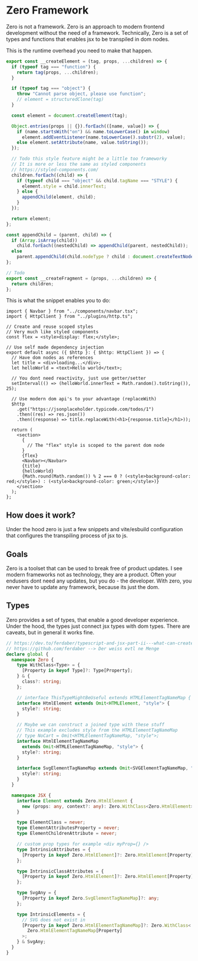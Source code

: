 # Zero Framework

Zero is not a framework. Zero is an approach to modern frontend development without the need of a framework. Technically, Zero is a set of types and functions that enables jsx to be transpiled in dom nodes.

This is the runtime overhead you need to make that happen.

```js
export const __createElement = (tag, props, ...children) => {
  if (typeof tag === "function") {
    return tag(props, ...children);
  }

  if (typeof tag === "object") {
    throw "Cannot parse object, please use function";
    // element = structuredClone(tag)
  }

  const element = document.createElement(tag);

  Object.entries(props || {}).forEach(([name, value]) => {
    if (name.startsWith("on") && name.toLowerCase() in window)
      element.addEventListener(name.toLowerCase().substr(2), value);
    else element.setAttribute(name, value.toString());
  });

  // Todo this style feature might be a little too frameworky
  // It is more or less the same as styled components
  // https://styled-components.com/
  children.forEach((child) => {
    if (typeof child === "object" && child.tagName === "STYLE") {
      element.style = child.innerText;
    } else {
      appendChild(element, child);
    }
  });

  return element;
};

const appendChild = (parent, child) => {
  if (Array.isArray(child))
    child.forEach((nestedChild) => appendChild(parent, nestedChild));
  else
    parent.appendChild(child.nodeType ? child : document.createTextNode(child));
};

// Todo
export const __createFragment = (props, ...children) => {
  return children;
};
```

This is what the snippet enables you to do:

```tsx
import { Navbar } from "../components/navbar.tsx";
import { HttpClient } from "../plugins/http.ts";

// Create and reuse scoped styles
// Very much like styled components
const flex = <style>display: flex;</style>;

// Use self made dependency injection
export default async ({ $http }: { $http: HttpClient }) => {
  // Have dom nodes as references
  let title = <div>loading...</div>;
  let helloWorld = <text>Hello world</text>;

  // You dont need reactivity, just use getter/setter
  setInterval(() => (helloWorld.innerText = Math.random().toString()), 25);

  // Use modern dom api's to your advantage (replaceWith)
  $http
    .get("https://jsonplaceholder.typicode.com/todos/1")
    .then((res) => res.json())
    .then((response) => title.replaceWith(<h1>{response.title}</h1>));

  return (
    <section>
      {
        // The "flex" style is scoped to the parent dom node
      }
      {flex}
      <Navbar></Navbar>
      {title}
      {helloWorld}
      {Math.round(Math.random()) % 2 === 0 ? (<style>background-color: red;</style>) : (<style>background-color: green;</style>)}
    </section>
  );
};
```

## How does it work?

Under the hood zero is just a few snippets and vite/esbuild configuration that configures the transpiling process of jsx to js.


## Goals

Zero is a toolset that can be used to break free of product updates. I see modern frameworks not as technology, they are a product. Often your endusers dont need any updates, but you do - the developer. With zero, you never have to update any framework, because its just the dom.

## Types

Zero provides a set of types, that enable a good developer experience. Under the hood, the types just connect jsx types with dom types. There are caveats, but in general it works fine.

```ts
// https://dev.to/ferdaber/typescript-and-jsx-part-ii---what-can-create-jsx-22h6
// https://github.com/ferdaber --> Der weiss evtl ne Menge
declare global {
  namespace Zero {
    type WithClass<Type> = {
      [Property in keyof Type]?: Type[Property];
    } & {
      class?: string;
    };

    // interface ThisTypeMightBeUseful extends HTMLElementTagNameMap { }
    interface HtmlElement extends Omit<HTMLElement, "style"> {
      style?: string;
    }

    // Maybe we can construct a joined type with these stuff
    // This example excludes style from the HTMLElementTagNameMap
    // type NoCart = Omit<HTMLElementTagNameMap, "style">;
    interface HtmlElementTagNameMap
      extends Omit<HTMLElementTagNameMap, "style"> {
      style?: string;
    }

    interface SvgElementTagNameMap extends Omit<SVGElementTagNameMap, "style"> {
      style?: string;
    }
  }

  namespace JSX {
    interface Element extends Zero.HtmlElement {
      new (props: any, context?: any): Zero.WithClass<Zero.HtmlElement>;
    }

    type ElementClass = never;
    type ElementAttributesProperty = never;
    type ElementChildrenAttribute = never;

    // custom prop types for example <div myProp={} />
    type IntrinsicAttributes = {
      [Property in keyof Zero.HtmlElement]?: Zero.HtmlElement[Property];
    };

    type IntrinsicClassAttributes = {
      [Property in keyof Zero.HtmlElement]?: Zero.HtmlElement[Property];
    };

    type SvgAny = {
      [Property in keyof Zero.SvgElementTagNameMap]?: any;
    };

    type IntrinsicElements = {
      // SVG does not exist in
      [Property in keyof Zero.HtmlElementTagNameMap]?: Zero.WithClass<
        Zero.HtmlElementTagNameMap[Property]
      >;
    } & SvgAny;
  }
}
```